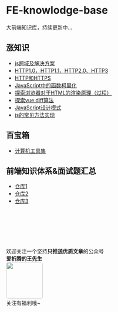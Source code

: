 # FE-knowlodge-base
大前端知识库，持续更新中...

## 涨知识
- [js跨域及解决方案](https://github.com/FIGHTING-TOP/FE-knowlodge-base/issues/1)
- [HTTP1.0，HTTP1.1，HTTP2.0、HTTP3](https://github.com/FIGHTING-TOP/FE-knowlodge-base/issues/2)
- [HTTP和HTTPS](https://github.com/FIGHTING-TOP/FE-knowlodge-base/issues/3)
- [JavaScript中的函数柯里化](https://github.com/FIGHTING-TOP/FE-knowlodge-base/issues/4)
- [探索浏览器对于HTML的渲染原理（过程）](https://github.com/FIGHTING-TOP/FE-knowlodge-base/issues/6)
- [探索vue diff算法](https://github.com/FIGHTING-TOP/FE-knowlodge-base/issues/7)
- [JavaScript设计模式](https://github.com/FIGHTING-TOP/FE-knowlodge-base/issues/8)
- [js的常见方法实现](https://github.com/FIGHTING-TOP/FE-knowlodge-base/blob/main/js%E5%90%84%E7%A7%8D%E5%AE%9E%E7%8E%B0.md)

## 百宝箱
- [计算机工具集](https://github.com/FIGHTING-TOP/FE-knowlodge-base/issues/5)




## 前端知识体系&面试题汇总
- [仓库1](https://github.com/LuckyWinty/blog/blob/master/markdown/interview/%E5%89%8D%E7%AB%AF%E7%9F%A5%E8%AF%86%E4%BD%93%E7%B3%BB%E5%87%86%E5%A4%87.md)
- [仓库2](https://github.com/Chocolate1999/Front-end-learning-to-organize-notes)
- [仓库3](https://gitee.com/jishupang/web_atlas/blob/master/%E5%A4%A7%E5%89%8D%E7%AB%AF%E7%9F%A5%E8%AF%86%E5%9B%BE%E8%B0%B1+B%E7%AB%99%E8%A7%86%E9%A2%91%E6%95%B4%E5%90%88.md#https://gitee.com/link?target=https%3A%2F%2Fwww.bilibili.com%2Fvideo%2FBV1js411g7Fw)






<br><br><br><br><br><br>
欢迎关注一个坚持**只推送优质文章**的公众号<br>
**爱折腾的王先生**<br>
<img width="100px" style="border-radius:5px" src="https://user-images.githubusercontent.com/22701388/96853436-f0088800-148c-11eb-8337-fc0121fbb2f4.jpg"><br>
关注有福利哦~
